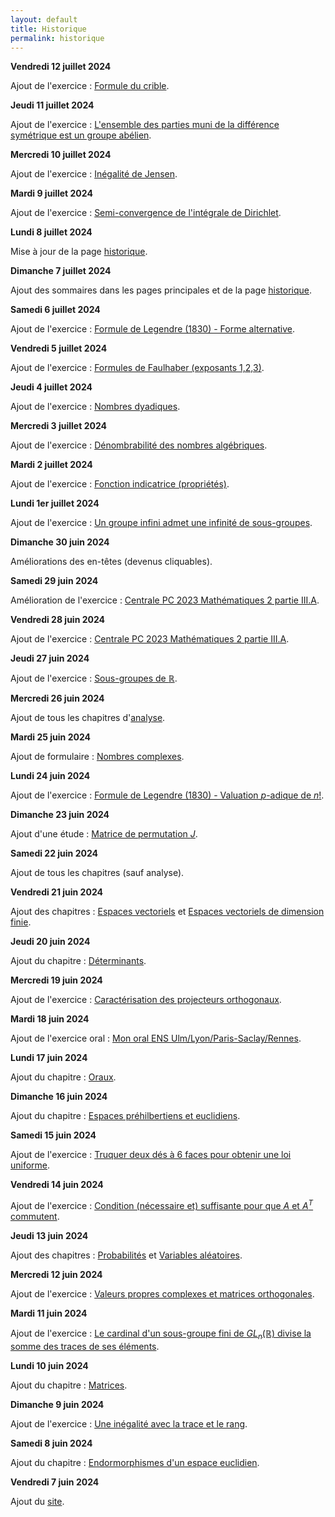 ```yaml
---
layout: default
title: Historique
permalink: historique
---
```


**Vendredi 12 juillet 2024**

Ajout de l'exercice : [Formule du crible](/denombrement#formule-du-crible).

**Jeudi 11 juillet 2024**

Ajout de l'exercice : [L'ensemble des parties muni de la différence symétrique est un groupe abélien](/groupes#parties-et-difference-symetrique).

**Mercredi 10 juillet 2024**

Ajout de l'exercice : [Inégalité de Jensen](/fonctions-convexes#inegalite-de-jensen).

**Mardi 9 juillet 2024**

Ajout de l'exercice : [Semi-convergence de l'intégrale de Dirichlet](/integrales-impropres#integrale-de-dirichlet-semi-convergence).

**Lundi 8 juillet 2024**

Mise à jour de la page [historique](/historique).

**Dimanche 7 juillet 2024**

Ajout des sommaires dans les pages principales et de la page [historique](/historique).

**Samedi 6 juillet 2024**

Ajout de l'exercice : [Formule de Legendre (1830) - Forme alternative](/arithmetique-des-entiers#formule-de-legendre-2).

**Vendredi 5 juillet 2024**

Ajout de l'exercice : [Formules de Faulhaber (exposants 1,2,3)](/calculs-algebriques-et-trigonometrie#formules-de-faulhaber-123).

**Jeudi 4 juillet 2024**

Ajout de l'exercice : [Nombres dyadiques](/anneaux-et-corps#nombres-dyadiques).

**Mercredi 3 juillet 2024**

Ajout de l'exercice : [Dénombrabilité des nombres algébriques](/denombrabilite#denombrabilite-nombres-algebriques).

**Mardi 2 juillet 2024**

Ajout de l'exercice : [Fonction indicatrice (propriétés)](/raisonnement-et-vocabulaire-ensembliste#fonction-indicatrice-proprietes).

**Lundi 1er juillet 2024**

Ajout de l'exercice : [Un groupe infini admet une infinité de sous-groupes](/groupes#groupe-infini-infinites-sous-groupes).

**Dimanche 30 juin 2024**

Améliorations des en-têtes (devenus cliquables).

**Samedi 29 juin 2024**

Amélioration de l'exercice : [Centrale PC 2023 Mathématiques 2 partie III.A](/variables-aleatoires#centrale-pc-2023-III-A).

**Vendredi 28 juin 2024**

Ajout de l'exercice : [Centrale PC 2023 Mathématiques 2 partie III.A](/variables-aleatoires#centrale-pc-2023-III-A).

**Jeudi 27 juin 2024**

Ajout de l'exercice : [Sous-groupes de $\mathbb{R}$](/groupes#sous-groupes-de-r).

**Mercredi 26 juin 2024**

Ajout de tous les chapitres d'[analyse](/analyse).

**Mardi 25 juin 2024**

Ajout de formulaire : [Nombres complexes](/nombres-complexes#formulaire).

**Lundi 24 juin 2024**

Ajout de l'exercice : [Formule de Legendre (1830) - Valuation $p$-adique de $n!$](/arithmetique-des-entiers#formule-de-legendre).

**Dimanche 23 juin 2024**

Ajout d'une étude : [Matrice de permutation $J$](/matrices#J).

**Samedi 22 juin 2024**

Ajout de tous les chapitres (sauf analyse).

**Vendredi 21 juin 2024**

Ajout des chapitres : [Espaces vectoriels](/espaces-vectoriels) et [Espaces vectoriels de dimension finie](/espaces-vectoriels-de-dimension-finie).

**Jeudi 20 juin 2024**

Ajout du chapitre : [Déterminants](/determinants).

**Mercredi 19 juin 2024**

Ajout de l'exercice : [Caractérisation des projecteurs orthogonaux](/espaces-prehilbertiens-et-euclidiens#caracterisation-projecteurs-orthogonaux).

**Mardi 18 juin 2024**

Ajout de l'exercice oral : [Mon oral ENS Ulm/Lyon/Paris-Saclay/Rennes](/oraux#mon-oral-ens-ulsr).

**Lundi 17 juin 2024**

Ajout du chapitre : [Oraux](/oraux).

**Dimanche 16 juin 2024**

Ajout du chapitre : [Espaces préhilbertiens et euclidiens](/espaces-prehilbertiens-et-euclidiens).

**Samedi 15 juin 2024**

Ajout de l'exercice : [Truquer deux dés à 6 faces pour obtenir une loi uniforme](/variables-aleatoires#truquer-deux-des-loi-uniforme).

**Vendredi 14 juin 2024**

Ajout de l'exercice : [Condition (nécessaire et) suffisante pour que $A$ et $A^T$ commutent](/endomorphismes-d'un-espace-euclidien#cns-commutation-transposee).

**Jeudi 13 juin 2024**

Ajout des chapitres : [Probabilités](/probabilites) et [Variables aléatoires](/variables-aleatoires).

**Mercredi 12 juin 2024**

Ajout de l'exercice : [Valeurs propres complexes et matrices orthogonales](/endomorphismes-d'un-espace-euclidien#valeurs-propres-complexes-matrices-orthogonales).

**Mardi 11 juin 2024**

Ajout de l'exercice : [Le cardinal d'un sous-groupe fini de $GL_n(\mathbb{R})$ divise la somme des traces de ses éléments](/matrices#groupe-gln-divise-somme-trace).

**Lundi 10 juin 2024**

Ajout du chapitre : [Matrices](/matrices).

**Dimanche 9 juin 2024**

Ajout de l'exercice : [Une inégalité avec la trace et le rang](/endomorphismes-d'un-espace-euclidien#inegalite-trace-rang).

**Samedi 8 juin 2024**

Ajout du chapitre : [Endormorphismes d'un espace euclidien](/endomorphismes-d'un-espace-euclidien).

**Vendredi 7 juin 2024**

Ajout du [site](/).
